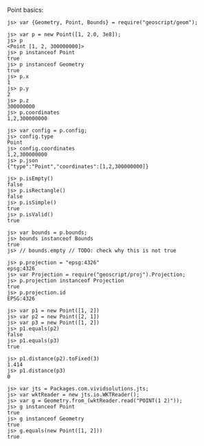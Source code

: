 Point basics:

    js> var {Geometry, Point, Bounds} = require("geoscript/geom");

    js> var p = new Point([1, 2.0, 3e8]);
    js> p
    <Point [1, 2, 300000000]>
    js> p instanceof Point
    true
    js> p instanceof Geometry
    true
    js> p.x
    1
    js> p.y
    2
    js> p.z
    300000000
    js> p.coordinates
    1,2,300000000
    
    js> var config = p.config;
    js> config.type
    Point
    js> config.coordinates
    1,2,300000000
    js> p.json
    {"type":"Point","coordinates":[1,2,300000000]}

    js> p.isEmpty()
    false
    js> p.isRectangle()
    false
    js> p.isSimple()
    true
    js> p.isValid()
    true
    
    js> var bounds = p.bounds;
    js> bounds instanceof Bounds
    true
    js> // bounds.empty // TODO: check why this is not true
    
    js> p.projection = "epsg:4326"
    epsg:4326
    js> var Projection = require("geoscript/proj").Projection;
    js> p.projection instanceof Projection
    true
    js> p.projection.id
    EPSG:4326

    js> var p1 = new Point([1, 2])
    js> var p2 = new Point([2, 1])
    js> var p3 = new Point([1, 2])
    js> p1.equals(p2)
    false
    js> p1.equals(p3)
    true
    
    js> p1.distance(p2).toFixed(3)
    1.414
    js> p1.distance(p3)
    0
    
    js> var jts = Packages.com.vividsolutions.jts;
    js> var wktReader = new jts.io.WKTReader();
    js> var g = Geometry.from_(wktReader.read("POINT(1 2)"));
    js> g instanceof Point
    true
    js> g instanceof Geometry
    true
    js> g.equals(new Point([1, 2]))
    true
    